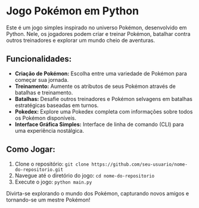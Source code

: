 # Jogo Pokémon em Python

Este é um jogo simples inspirado no universo Pokémon, desenvolvido em Python. Nele, os jogadores podem criar e treinar Pokémon, batalhar contra outros treinadores e explorar um mundo cheio de aventuras.

## Funcionalidades:

- **Criação de Pokémon:** Escolha entre uma variedade de Pokémon para começar sua jornada.
- **Treinamento:** Aumente os atributos de seus Pokémon através de batalhas e treinamento.
- **Batalhas:** Desafie outros treinadores e Pokémon selvagens em batalhas estratégicas baseadas em turnos.
- **Pokedex:** Explore uma Pokedex completa com informações sobre todos os Pokémon disponíveis.
- **Interface Gráfica Simples:** Interface de linha de comando (CLI) para uma experiência nostálgica.

## Como Jogar:

1. Clone o repositório: `git clone https://github.com/seu-usuario/nome-do-repositorio.git`
2. Navegue até o diretório do jogo: `cd nome-do-repositorio`
3. Execute o jogo: `python main.py`

Divirta-se explorando o mundo dos Pokémon, capturando novos amigos e tornando-se um mestre Pokémon!
